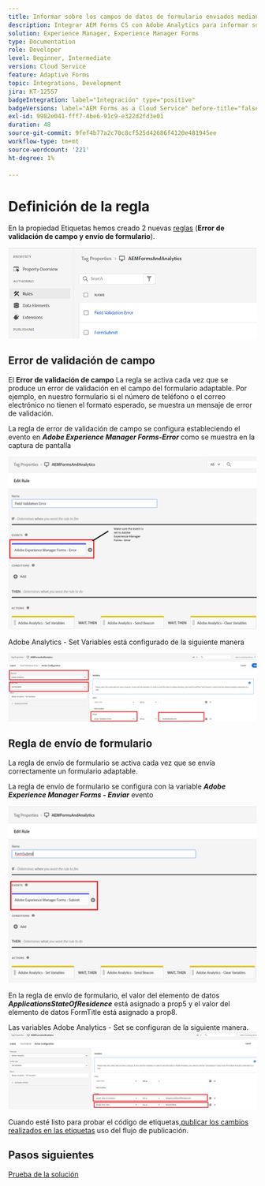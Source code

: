 ```yaml
---
title: Informar sobre los campos de datos de formulario enviados mediante Adobe Analytics
description: Integrar AEM Forms CS con Adobe Analytics para informar sobre campos de datos de formulario
solution: Experience Manager, Experience Manager Forms
type: Documentation
role: Developer
level: Beginner, Intermediate
version: Cloud Service
feature: Adaptive Forms
topic: Integrations, Development
jira: KT-12557
badgeIntegration: label="Integración" type="positive"
badgeVersions: label="AEM Forms as a Cloud Service" before-title="false"
exl-id: 9982e041-fff7-4be6-91c9-e322d2fd3e01
duration: 48
source-git-commit: 9fef4b77a2c70c8cf525d42686f4120e481945ee
workflow-type: tm+mt
source-wordcount: '221'
ht-degree: 1%

---
```


# Definición de la regla

En la propiedad Etiquetas hemos creado 2 nuevas [reglas](https://experienceleague.adobe.com/docs/platform-learn/implement-in-websites/configure-tags/add-data-elements-rules.html) (**Error de validación de campo y envío de formulario**).

![formulario adaptable](assets/rules.png)


## Error de validación de campo

El **Error de validación de campo** La regla se activa cada vez que se produce un error de validación en el campo del formulario adaptable. Por ejemplo, en nuestro formulario si el número de teléfono o el correo electrónico no tienen el formato esperado, se muestra un mensaje de error de validación.

La regla de error de validación de campo se configura estableciendo el evento en _**Adobe Experience Manager Forms-Error**_ como se muestra en la captura de pantalla



![solicitante-estado-residencia](assets/field_validation_error_rule.png)

Adobe Analytics - Set Variables está configurado de la siguiente manera

![acción set](assets/field_validation_action_rule.png)

## Regla de envío de formulario

La regla de envío de formulario se activa cada vez que se envía correctamente un formulario adaptable.

La regla de envío de formulario se configura con la variable _**Adobe Experience Manager Forms - Enviar**_ evento

![form-submit-rule](assets/form-submit-rule.png)

En la regla de envío de formulario, el valor del elemento de datos _**ApplicationsStateOfResidence**_ está asignado a prop5 y el valor del elemento de datos FormTitle está asignado a prop8.

Las variables Adobe Analytics - Set se configuran de la siguiente manera.
![form-submit-rule-set-variables](assets/form-submit-set-variable.png)

Cuando esté listo para probar el código de etiquetas,[publicar los cambios realizados en las etiquetas](https://experienceleague.adobe.com/docs/experience-platform/tags/publish/publishing-flow.html) uso del flujo de publicación.

## Pasos siguientes

[Prueba de la solución](./test.md)